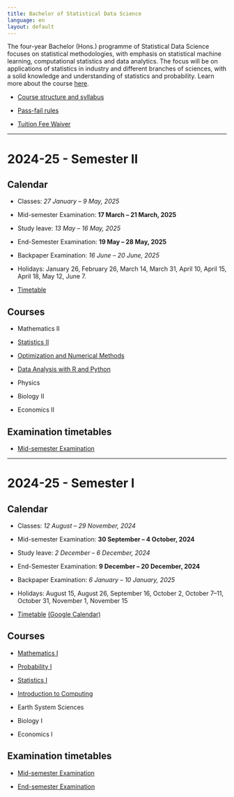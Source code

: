 ```yaml
---
title: Bachelor of Statistical Data Science
language: en
layout: default
---
```



The four-year Bachelor (Hons.) programme of Statistical Data Science
focuses on statistical methodologies, with emphasis on statistical
machine learning, computational statistics and data analytics. The
focus will be on applications of statistics in industry and different
branches of sciences, with a solid knowledge and understanding of
statistics and probability. Learn more about the course
[here](https://www2.isical.ac.in/~deanweb/bsds.html).

* [Course structure and syllabus](https://www2.isical.ac.in/~deanweb/BSDS-Syllabus-Year-2024.pdf)

* [Pass-fail rules](https://www2.isical.ac.in/sites/default/files/pdf/BSDS-Pass-Fail-policy.pdf)

* [Tuition Fee Waiver](fee-waiver.html)

* * *

# 2024-25 - Semester II

## Calendar

* Classes: _27 January – 9 May, 2025_
* Mid-semester Examination: __17 March – 21 March, 2025__
* Study leave: _13 May – 16 May, 2025_
* End-Semester Examination: __19 May – 28 May, 2025__
* Backpaper Examination: _16 June – 20 June, 2025_

* Holidays: January 26, February 26, March 14, March 31, April 10, April 15, April 18, May 12, June 7.

* [Timetable](documents/timetable-sem2.pdf)   

## Courses

* Mathematics II

* [Statistics II](https://sites.google.com/view/mmukhopadhyay/home/teaching/statistics-ii-introduction-to-inference)

* [Optimization and Numerical Methods](https://classroom.google.com/c/NzM2ODEzODk2OTUx)

* [Data Analysis with R and Python](https://deepayan.github.io/BSDS/2025-01-DARP/)

* Physics

* Biology II

* Economics II
  
## Examination timetables

* [Mid-semester Examination](documents/Sem2_midterm.pdf)

* * *



# 2024-25 - Semester I

## Calendar

* Classes: _12 August – 29 November, 2024_
* Mid-semester Examination: __30 September – 4 October, 2024__
* Study leave: _2 December – 6 December, 2024_
* End-Semester Examination: __9 December – 20 December, 2024__
* Backpaper Examination: _6 January – 10 January, 2025_

* Holidays: August 15, August 26, September 16, October 2, October 7–11, October 31, November 1, November 15

* [Timetable](documents/timetable-week-3+.pdf) [(Google Calendar)](https://calendar.google.com/calendar/u/3?cid=MmE2ZjBiYTcwNzQxMjJlMzY2MjE0YTEwMzYzMmE0YmViZGZmNjM2M2EzZWEwYTk5YzM3NTI5ZDg0NDkxNjI4MkBncm91cC5jYWxlbmRhci5nb29nbGUuY29t)


## Courses

* [Mathematics I](https://sites.google.com/view/parthanilroy/home/teaching/mathematics-i)

* [Probability I](https://www.isid.ac.in/~antar/Teaching/Fall-2024/)

* [Statistics I](https://deepayan.github.io/BSDS/2024-01-DE/)

* [Introduction to Computing](https://www.isical.ac.in/~malaybhattacharyya/Courses/In2Comp/Fall2024)

* Earth System Sciences

* Biology I

* Economics I

## Examination timetables

* [Mid-semester Examination](documents/2024-25-semester-I/midsem-exam.pdf)

* [End-semester Examination](documents/2024-25-semester-I/endsem-exam.pdf)

